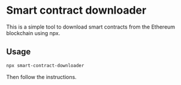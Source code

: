 # Smart contract downloader

This is a simple tool to download smart contracts from the Ethereum blockchain using npx.

## Usage

```bash
npx smart-contract-downloader
```

Then follow the instructions.


